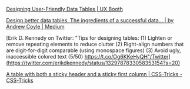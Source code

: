 
[Designing User-Friendly Data Tables | UX Booth](https://www.uxbooth.com/articles/designing-user-friendly-data-tables)

[Design better data tables. The ingredients of a successful data… | by Andrew Coyle | Medium](https://coyleandrew.medium.com/design-better-data-tables-4ecc99d23356)

[Erik D. Kennedy on Twitter: "Tips for designing tables: (1) Lighten or remove repeating elements to reduce clutter (2) Right-align numbers that are digit-for-digit comparable (using monospace figures) (3) Avoid ugly, inaccessible colored text (5/50) https://t.co/Og6KKeHyQH"/Twitter](https://twitter.com/erikdkennedy/status/1329787833058353154?s=20)

[A table with both a sticky header and a sticky first column | CSS-Tricks - CSS-Tricks](https://css-tricks.com/a-table-with-both-a-sticky-header-and-a-sticky-first-column)
